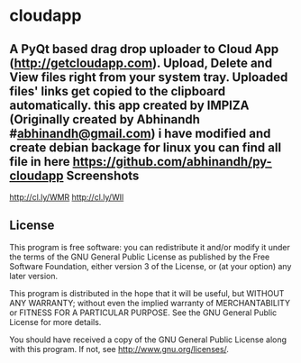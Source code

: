 cloudapp
========
A PyQt based drag drop uploader to Cloud App (http://getcloudapp.com).
Upload, Delete and View files right from your system tray.
Uploaded files' links get copied to the clipboard automatically.
this app created by IMPIZA (Originally created by Abhinandh #<abhinandh@gmail.com>) i have modified and create debian backage for linux 
you can find all file in here https://github.com/abhinandh/py-cloudapp
Screenshots
----------

  http://cl.ly/WMR
  http://cl.ly/WIl

License
-------

  This program is free software: you can redistribute it and/or modify
  it under the terms of the GNU General Public License as published by
  the Free Software Foundation, either version 3 of the License, or
  (at your option) any later version.

  This program is distributed in the hope that it will be useful,
  but WITHOUT ANY WARRANTY; without even the implied warranty of
  MERCHANTABILITY or FITNESS FOR A PARTICULAR PURPOSE.  See the
  GNU General Public License for more details.

  You should have received a copy of the GNU General Public License
  along with this program.  If not, see <http://www.gnu.org/licenses/>. 
